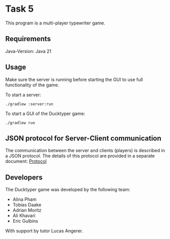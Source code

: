 # Task 5
This program is a multi-player typewriter game.

## Requirements
Java-Version: Java 21

## Usage
Make sure the server is running before starting the GUI to use full functionality of the game.

To start a server:
```
./gradlew :server:run
```

To start a GUI of the Ducktyper game:
```
./gradlew run
```

## JSON protocol for Server-Client communication
The communication between the server and clients (players) is described in a JSON protocol.
The details of this protocol are provided in a separate document:
[Protocol](project_planning/protocol.md)

## Developers
The Ducktyper game was developed by the following team:

- Alina Pham
- Tobias Daake
- Adrian Moritz
- Ali Khavari
- Eric Gulbins

With support by tutor Lucas Angerer.
